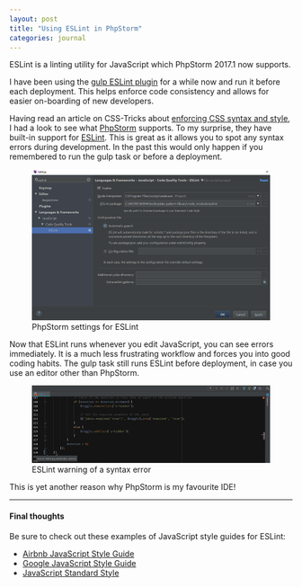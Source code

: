 ```yaml
---
layout: post
title: "Using ESLint in PhpStorm"
categories: journal
---
```


ESLint is a linting utility for JavaScript which PhpStorm 2017.1 now supports.

I have been using the [gulp ESLint plugin](https://www.npmjs.com/package/gulp-eslint)
for a while now and run it before each deployment. This helps enforce code consistency
and allows for easier on-boarding of new developers.

Having read an article on CSS-Tricks about [enforcing CSS syntax and style](https://css-tricks.com/enforcing-css-syntax-style),
I had a look to see what [PhpStorm](https://www.jetbrains.com/help/phpstorm/2017.1/eslint.html) supports.
To my surprise, they have built-in support for [ESLint](http://eslint.org).
This is great as it allows you to spot any syntax errors during development. In
the past this would only happen if you remembered to run the gulp task or before
a deployment.

<figure>
    <img src="/assets/images/journal/phpstorm-2017-javascript-eslint-820x520.png" alt="">
    <figcaption>PhpStorm settings for ESLint</figcaption>
</figure>

Now that ESLint runs whenever you edit JavaScript, you can see errors immediately.
It is a much less frustrating workflow and forces you into good coding habits.
The gulp task still runs ESLint before deployment, in case you use an editor other
than PhpStorm.

<figure>
    <img src="/assets/images/journal/eslint-error-820x267.png" alt="">
    <figcaption>ESLint warning of a syntax error</figcaption>
</figure>

This is yet another reason why PhpStorm is my favourite IDE!

---

#### Final thoughts

Be sure to check out these examples of JavaScript style guides for ESLint:

- [Airbnb JavaScript Style Guide](https://github.com/airbnb/javascript)
- [Google JavaScript Style Guide](https://github.com/google/eslint-config-google)
- [JavaScript Standard Style](https://github.com/feross/eslint-config-standard)
